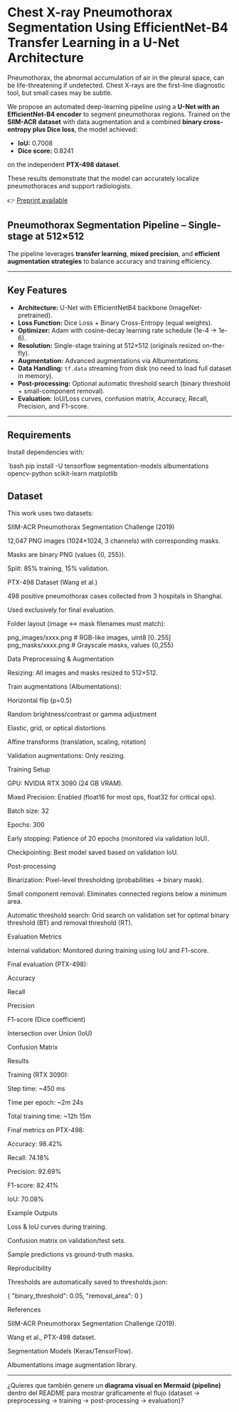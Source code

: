 # Chest X-ray Pneumothorax Segmentation Using EfficientNet-B4 Transfer Learning in a U-Net Architecture

Pneumothorax, the abnormal accumulation of air in the pleural space, can be life-threatening if undetected. Chest X-rays are the first-line diagnostic tool, but small cases may be subtle.  

We propose an automated deep-learning pipeline using a **U-Net with an EfficientNet-B4 encoder** to segment pneumothorax regions. Trained on the **SIIM-ACR dataset** with data augmentation and a combined **binary cross-entropy plus Dice loss**, the model achieved:

- **IoU:** 0.7008  
- **Dice score:** 0.8241  

on the independent **PTX-498 dataset**.  

These results demonstrate that the model can accurately localize pneumothoraces and support radiologists.  

👉 [Preprint available](https://doi.org/10.48550/arXiv.2509.03950 )  

## Pneumothorax Segmentation Pipeline – Single-stage at 512×512

The pipeline leverages **transfer learning**, **mixed precision**, and **efficient augmentation strategies** to balance accuracy and training efficiency.  

---

## Key Features
- **Architecture:** U-Net with EfficientNetB4 backbone (ImageNet-pretrained).  
- **Loss Function:** Dice Loss + Binary Cross-Entropy (equal weights).  
- **Optimizer:** Adam with cosine-decay learning rate schedule (1e-4 → 1e-6).  
- **Resolution:** Single-stage training at 512×512 (originals resized on-the-fly).  
- **Augmentation:** Advanced augmentations via Albumentations.  
- **Data Handling:** `tf.data` streaming from disk (no need to load full dataset in memory).  
- **Post-processing:** Optional automatic threshold search (binary threshold + small-component removal).  
- **Evaluation:** IoU/Loss curves, confusion matrix, Accuracy, Recall, Precision, and F1-score.  

---

## Requirements
Install dependencies with:

`bash
pip install -U tensorflow segmentation-models albumentations opencv-python scikit-learn matplotlib

## Dataset

This work uses two datasets:

SIIM-ACR Pneumothorax Segmentation Challenge (2019)

12,047 PNG images (1024×1024, 3 channels) with corresponding masks.

Masks are binary PNG (values {0, 255}).

Split: 85% training, 15% validation.

PTX-498 Dataset (Wang et al.)

498 positive pneumothorax cases collected from 3 hospitals in Shanghai.

Used exclusively for final evaluation.

Folder layout (image ↔ mask filenames must match):

png_images/xxxx.png   # RGB-like images, uint8 [0..255]
png_masks/xxxx.png    # Grayscale masks, values {0,255}

Data Preprocessing & Augmentation

Resizing: All images and masks resized to 512×512.

Train augmentations (Albumentations):

Horizontal flip (p=0.5)

Random brightness/contrast or gamma adjustment

Elastic, grid, or optical distortions

Affine transforms (translation, scaling, rotation)

Validation augmentations: Only resizing.

Training Setup

GPU: NVIDIA RTX 3090 (24 GB VRAM).

Mixed Precision: Enabled (float16 for most ops, float32 for critical ops).

Batch size: 32

Epochs: 300

Early stopping: Patience of 20 epochs (monitored via validation IoU).

Checkpointing: Best model saved based on validation IoU.

Post-processing

Binarization: Pixel-level thresholding (probabilities → binary mask).

Small component removal: Eliminates connected regions below a minimum area.

Automatic threshold search: Grid search on validation set for optimal binary threshold (BT) and removal threshold (RT).

Evaluation Metrics

Internal validation: Monitored during training using IoU and F1-score.

Final evaluation (PTX-498):

Accuracy

Recall

Precision

F1-score (Dice coefficient)

Intersection over Union (IoU)

Confusion Matrix

Results

Training (RTX 3090):

Step time: ~450 ms

Time per epoch: ~2m 24s

Total training time: ~12h 15m

Final metrics on PTX-498:

Accuracy: 98.42%

Recall: 74.18%

Precision: 92.69%

F1-score: 82.41%

IoU: 70.08%

Example Outputs

Loss & IoU curves during training.

Confusion matrix on validation/test sets.

Sample predictions vs ground-truth masks.

Reproducibility

Thresholds are automatically saved to thresholds.json:

{
  "binary_threshold": 0.05,
  "removal_area": 0
}

References

SIIM-ACR Pneumothorax Segmentation Challenge (2019).

Wang et al., PTX-498 dataset.

Segmentation Models (Keras/TensorFlow).

Albumentations image augmentation library.


---

¿Quieres que también genere un **diagrama visual en Mermaid (pipeline)** dentro del README para mostrar gráficamente el flujo (dataset → preprocessing → training → post-processing → evaluation)?

